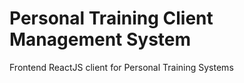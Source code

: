 # Personal Training Client Management System

Frontend ReactJS client for Personal Training Systems
